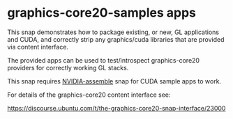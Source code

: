 # graphics-core20-samples apps

This snap demonstrates how to package existing, or new, GL
applications and CUDA, and correctly strip any graphics/cuda libraries
that are provided via content interface.

The provided apps can be used to test/introspect graphics-core20
providers for correctly working GL stacks.

This snap requires
[NVIDIA-assemble](https://github.com/xnox/nvidia-assemble) snap for
CUDA sample apps to work.

For details of the graphics-core20 content interface see:

https://discourse.ubuntu.com/t/the-graphics-core20-snap-interface/23000
